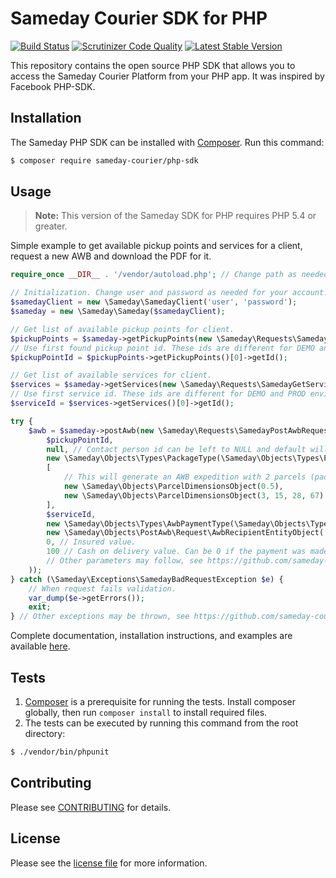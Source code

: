 # Sameday Courier SDK for PHP

[![Build Status](https://img.shields.io/travis/sameday-courier/php-sdk.svg)](https://travis-ci.org/sameday-courier/php-sdk)
[![Scrutinizer Code Quality](https://img.shields.io/scrutinizer/g/sameday-courier/php-sdk.svg)](https://scrutinizer-ci.com/g/sameday-courier/php-sdk/?branch=master)
[![Latest Stable Version](https://img.shields.io/packagist/v/sameday-courier/php-sdk.svg)](https://packagist.org/packages/sameday-courier/php-sdk)

This repository contains the open source PHP SDK that allows you to access the Sameday Courier Platform from your PHP app. It was inspired by Facebook PHP-SDK.

## Installation

The Sameday PHP SDK can be installed with [Composer](https://getcomposer.org/). Run this command:

```bash
$ composer require sameday-courier/php-sdk
```

## Usage

> **Note:** This version of the Sameday SDK for PHP requires PHP 5.4 or greater.

Simple example to get available pickup points and services for a client, request a new AWB and download the PDF for it.

```php
require_once __DIR__ . '/vendor/autoload.php'; // Change path as needed.

// Initialization. Change user and password as needed for your account. For testing purposes (also implies different user/password) set a third parameter to 'https://sameday-api.demo.zitec.com'.
$samedayClient = new \Sameday\SamedayClient('user', 'password');
$sameday = new \Sameday\Sameday($samedayClient);

// Get list of available pickup points for client.
$pickupPoints = $sameday->getPickupPoints(new \Sameday\Requests\SamedayGetPickupPointsRequest());
// Use first found pickup point id. These ids are different for DEMO and PROD environments. This id can be cached on your application.
$pickupPointId = $pickupPoints->getPickupPoints()[0]->getId();

// Get list of available services for client.
$services = $sameday->getServices(new \Sameday\Requests\SamedayGetServicesRequest());
// Use first service id. These ids are different for DEMO and PROD environments. This id can be cached on your application.
$serviceId = $services->getServices()[0]->getId();

try {
    $awb = $sameday->postAwb(new \Sameday\Requests\SamedayPostAwbRequest(
        $pickupPointId,
        null, // Contact person id can be left to NULL and default will be used.
        new \Sameday\Objects\Types\PackageType(\Sameday\Objects\Types\PackageType::PARCEL),
        [
            // This will generate an AWB expedition with 2 parcels (packages). Only the $weight is mandatory.
            new \Sameday\Objects\ParcelDimensionsObject(0.5),
            new \Sameday\Objects\ParcelDimensionsObject(3, 15, 28, 67)
        ],
        $serviceId,
        new \Sameday\Objects\Types\AwbPaymentType(\Sameday\Objects\Types\AwbPaymentType::CLIENT), // Who pays for the AWB. CLIENT is the only allowed value.
        new \Sameday\Objects\PostAwb\Request\AwbRecipientEntityObject('Huedin', 'Cluj', 'str. Otesani', 'Nume Destinatar', '0700111111', 'destinatar.colet@gmail.com', new \Sameday\Objects\PostAwb\Request\CompanyEntityObject('nume companie SRL')), // AWB recipient. Please note that CompanyEntityObject is optional if the recipient is not company.
        0, // Insured value.
        100 // Cash on delivery value. Can be 0 if the payment was made online.
        // Other parameters may follow, see https://github.com/sameday-courier/php-sdk/blob/master/docs/reference/SamedayPostAwbRequest.md
    ));
} catch (\Sameday\Exceptions\SamedayBadRequestException $e) {
    // When request fails validation.
    var_dump($e->getErrors());
    exit;
} // Other exceptions may be thrown, see https://github.com/sameday-courier/php-sdk/blob/master/docs/reference.md#core-exceptions
```

Complete documentation, installation instructions, and examples are available [here](docs/).

## Tests

1. [Composer](https://getcomposer.org/) is a prerequisite for running the tests. Install composer globally, then run `composer install` to install required files.
2. The tests can be executed by running this command from the root directory:

```bash
$ ./vendor/bin/phpunit
```

## Contributing

Please see [CONTRIBUTING](https://github.com/sameday-courier/php-sdk/blob/master/CONTRIBUTING.md) for details.

## License

Please see the [license file](https://github.com/sameday-courier/php-sdk/blob/master/LICENSE) for more information.
